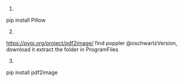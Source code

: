 
1.
pip install Pillow

2.
https://pypi.org/project/pdf2image/
find poppler @oschwartzVersion, download it 
extract the folder in ProgramFiles

3.
pip install pdf2image


